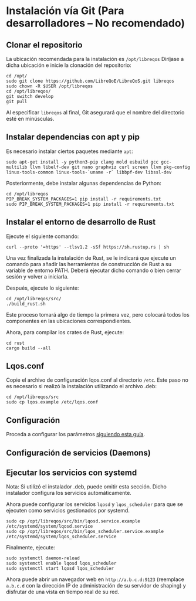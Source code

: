 # Instalación vía Git (Para desarrolladores – No recomendado)

## Clonar el repositorio

La ubicación recomendada para la instalación es `/opt/libreqos`
Diríjase a dicha ubicación e inicie la clonación del repositorio:

```shell
cd /opt/
sudo git clone https://github.com/LibreQoE/LibreQoS.git libreqos
sudo chown -R $USER /opt/libreqos
cd /opt/libreqos/
git switch develop
git pull
```

Al especificar `libreqos` al final, Git asegurará que el nombre del directorio esté en minúsculas.

## Instalar dependencias con apt y pip

Es necesario instalar ciertos paquetes mediante `apt`:

```shell
sudo apt-get install -y python3-pip clang mold esbuild gcc gcc-multilib llvm libelf-dev git nano graphviz curl screen llvm pkg-config linux-tools-common linux-tools-`uname -r` libbpf-dev libssl-dev
```

Posteriormente, debe instalar algunas dependencias de Python:

```shell
cd /opt/libreqos
PIP_BREAK_SYSTEM_PACKAGES=1 pip install -r requirements.txt
sudo PIP_BREAK_SYSTEM_PACKAGES=1 pip install -r requirements.txt
```

## Instalar el entorno de desarrollo de Rust

Ejecute el siguiente comando:

```shell
curl --proto '=https' --tlsv1.2 -sSf https://sh.rustup.rs | sh
```

Una vez finalizada la instalación de Rust, se le indicará que ejecute un comando para añadir las herramientas de construcción de Rust a su variable de entorno PATH. Deberá ejecutar dicho comando o bien cerrar sesión y volver a iniciarla.

Después, ejecute lo siguiente:

```shell
cd /opt/libreqos/src/
./build_rust.sh
```

Este proceso tomará algo de tiempo la primera vez, pero colocará todos los componentes en las ubicaciones correspondientes.

Ahora, para compilar los crates de Rust, ejecute:

```shell
cd rust
cargo build --all
```

## Lqos.conf

Copie el archivo de configuración lqos.conf al directorio `/etc`. Este paso no es necesario si realizó la instalación utilizando el archivo .deb:

```shell
cd /opt/libreqos/src
sudo cp lqos.example /etc/lqos.conf
```

## Configuración

Proceda a configurar los parámetros [siguiendo esta guía](configuration.md).

## Configuración de servicios (Daemons)

## Ejecutar los servicios con systemd

Nota: Si utilizó el instalador .deb, puede omitir esta sección. Dicho instalador configura los servicios automáticamente.

Ahora puede configurar los servicios `lqosd` y `lqos_scheduler` para que se ejecuten como servicios gestionados por systemd.

```shell
sudo cp /opt/libreqos/src/bin/lqosd.service.example /etc/systemd/system/lqosd.service
sudo cp /opt/libreqos/src/bin/lqos_scheduler.service.example /etc/systemd/system/lqos_scheduler.service
```

Finalmente, ejecute:

```shell
sudo systemctl daemon-reload
sudo systemctl enable lqosd lqos_scheduler
sudo systemctl start lqosd lqos_scheduler
```

Ahora puede abrir un navegador web en `http://a.b.c.d:9123` (reemplace `a.b.c.d` con la dirección IP de administración de su servidor de shaping) y disfrutar de una vista en tiempo real de su red.
